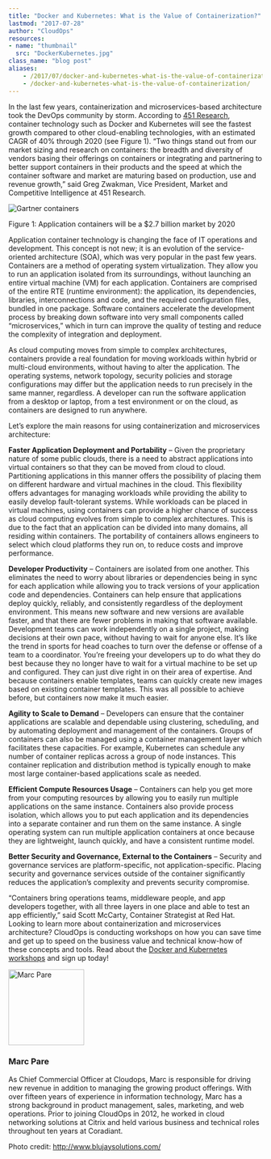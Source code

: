 ```yaml
---
title: "Docker and Kubernetes: What is the Value of Containerization?"
lastmod: "2017-07-28"
author: "CloudOps"
resources:
- name: "thumbnail"
  src: "DockerKubernetes.jpg"
class_name: "blog post"
aliases:
    - /2017/07/docker-and-kubernetes-what-is-the-value-of-containerization/
    - /docker-and-kubernetes-what-is-the-value-of-containerization/
---
```


<p>In the last few years, containerization and microservices-based architecture took the DevOps community by storm. According to <a href="https://451research.com/images/Marketing/press_releases/Application-container-market-will-reach-2-7bn-in-2020_final_graphic.pdf" target="blank_"> 451 Research</a>, container technology such as Docker and Kubernetes will see the fastest growth compared to other cloud-enabling technologies, with an estimated CAGR of 40% through 2020 (see Figure 1). “Two things stand out from our market sizing and research on containers: the breadth and diversity of vendors basing their offerings on containers or integrating and partnering to better support containers in their products and the speed at which the container software and market are maturing based on production, use and revenue growth,” said Greg Zwakman, Vice President, Market and Competitive Intelligence at 451 Research.</p>

<img src="/images/blog/post/Gartner-containers.png" alt="Gartner containers">
<p>Figure 1: Application containers will be a $2.7 billion market by 2020</p>
<p>Application container technology is changing the face of IT operations and development. This concept is not new; it is an evolution of the service-oriented architecture (SOA), which was very popular in the past few years. Containers are a method of operating system virtualization. They allow you to run an application isolated from its surroundings, without launching an entire virtual machine (VM) for each application. Containers are comprised of the entire RTE (runtime environment): the application, its dependencies, libraries, interconnections and code, and the required configuration files, bundled in one package. Software containers accelerate the development process by breaking down software into very small components called “microservices,” which in turn can improve the quality of testing and reduce the complexity of integration and deployment.</p>

<p>As cloud computing moves from simple to complex architectures, containers provide a real foundation for moving workloads within hybrid or multi-cloud environments, without having to alter the application. The operating systems, network topology, security policies and storage configurations may differ but the application needs to run precisely in the same manner, regardless. A developer can run the software application from a desktop or laptop, from a test environment or on the cloud, as containers are designed to run anywhere.</p>

<p>Let’s explore the main reasons for using containerization and microservices architecture:</p>
<p><strong>Faster Application Deployment and Portability</strong> – Given the proprietary nature of some public clouds, there is a need to abstract applications into virtual containers so that they can be moved from cloud to cloud. Partitioning applications in this manner offers the possibility of placing them on different hardware and virtual machines in the cloud. This flexibility offers advantages for managing workloads while providing the ability to easily develop fault-tolerant systems. While workloads can be placed in virtual machines, using containers can provide a higher chance of success as cloud computing evolves from simple to complex architectures. This is due to the fact that an application can be divided into many domains, all residing within containers. The portability of containers allows engineers to select which cloud platforms they run on, to reduce costs and improve performance.</p>

<p><strong>Developer Productivity</strong> – Containers are isolated from one another. This eliminates the need to worry about libraries or dependencies being in sync for each application while allowing you to track versions of your application code and dependencies. Containers can help ensure that applications deploy quickly, reliably, and consistently regardless of the deployment environment. This means new software and new versions are available faster, and that there are fewer problems in making that software available. Development teams can work independently on a single project, making decisions at their own pace, without having to wait for anyone else. It’s like the trend in sports for head coaches to turn over the defense or offense of a team to a coordinator. You’re freeing your developers up to do what they do best because they no longer have to wait for a virtual machine to be set up and configured. They can just dive right in on their area of expertise. And because containers enable templates, teams can quickly create new images based on existing container templates. This was all possible to achieve before, but containers now make it much easier.</p>

<p><strong>Agility to Scale to Demand</strong> – Developers can ensure that the container applications are scalable and dependable using clustering, scheduling, and by automating deployment and management of the containers. Groups of containers can also be managed using a container management layer which facilitates these capacities. For example, Kubernetes can schedule any number of container replicas across a group of node instances. This container replication and distribution method is typically enough to make most large container-based applications scale as needed.</p>

<p><strong>Efficient Compute Resources Usage</strong> – Containers can help you get more from your computing resources by allowing you to easily run multiple applications on the same instance. Containers also provide process isolation, which allows you to put each application and its dependencies into a separate container and run them on the same instance. A single operating system can run multiple application containers at once because they are lightweight, launch quickly, and have a consistent runtime model.</p>

<p><strong>Better Security and Governance, External to the Containers</strong> – Security and governance services are platform-specific, not application-specific. Placing security and governance services outside of the container significantly reduces the application’s complexity and prevents security compromise.</p>
<p>“Containers bring operations teams, middleware people, and app developers together, with all three layers in one place and able to test an app efficiently,” said Scott McCarty, Container Strategist at Red Hat. Looking to learn more about containerization and microservices architecture? CloudOps is conducting workshops on how you can save time and get up to speed on the business value and technical know-how of these concepts and tools. Read about the <a href="/docker-kubernetes" target="_blank">Docker and Kubernetes workshops</a> and sign up today!</p>
<img  class="alignleft" title="Marc Pare" style="width: 150px;" src="/images/blog/post/MarcPare2.jpg"><h3>Marc Pare</h3><p>As Chief Commercial Officer at Cloudops, Marc is responsible for driving new revenue in addition to managing the growing product offerings. With over fifteen years of experience in information technology, Marc has a strong background in product management, sales, marketing, and web operations. Prior to joining CloudOps in 2012, he worked in cloud networking solutions at Citrix and held various business and technical roles throughout ten years at Coradiant.</p><p>Photo credit: <a href="http://www.blujaysolutions.com/blog/logistics-trends-part-3/" target="blank_"> http://www.blujaysolutions.com/</a></p>